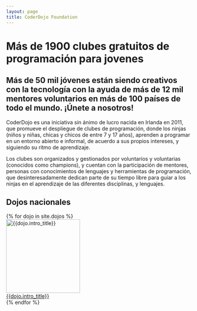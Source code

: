 ```yaml
---
layout: page
title: CoderDojo Foundation
---
```


# Más de 1900 clubes gratuitos de programación para jovenes

## Más de 50 mil jóvenes están siendo creativos con la tecnología con la ayuda de más de 12 mil mentores voluntarios en más de 100 países de todo el mundo. ¡Únete a nosotros!

CoderDojo es una iniciativa sin ánimo de lucro nacida en Irlanda en 2011, que promueve el despliegue de clubes de programación, donde los ninjas (niños y niñas, chicas y chicos de entre 7 y 17 años), aprenden a programar en un entorno abierto e informal, de acuerdo a  sus propios intereses, y siguiendo su ritmo de aprendizaje. 

Los clubes son organizados y gestionados por voluntarios y voluntarias (conocidos como champions), y cuentan con la participación de mentores, personas con conocimientos de lenguajes y herramientas de programación, que desinteresadamente dedican parte de su tiempo libre para guiar a los ninjas en el aprendizaje de las diferentes disciplinas, y lenguajes.



## Dojos nacionales

<div class="posts row">
    {% for dojo in site.dojos %}
        <div class="col-6 col-md-3">
            <div class="dojo">
                <div class="image text-center">
                    <a href="{{ site.baseurl }}{{ dojo.url }}" title="{{dojo.intro_title}}">
                        <img width="200" class="img-fluid" src="{{ dojo.intro_image }}" alt="{{dojo.intro_title}}" />
                    </a>
                </div>
                <div class="title">
                    <a href="{{ site.baseurl }}{{ dojo.url }}" title="{{dojo.intro_title}}">{{dojo.intro_title}}</a>
                </div>
            </div>
        </div>
    {% endfor %}
</div>
